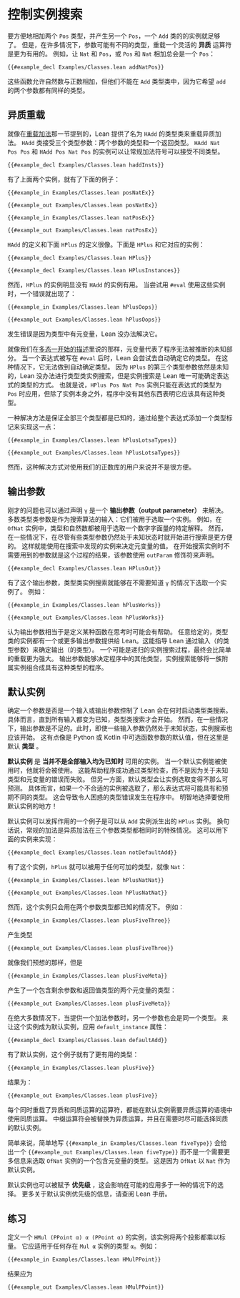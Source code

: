 <!--
# Controlling Instance Search
-->

# 控制实例搜索

<!--
An instance of the `Add` class is sufficient to allow two expressions with type `Pos` to be conveniently added, producing another `Pos`.
However, in many cases, it can be useful to be more flexible and allow _heterogeneous_ operator overloading, where the arguments may have different types.
For example, adding a `Nat` to a `Pos` or a `Pos` to a `Nat` will always yield a `Pos`:
-->

要方便地相加两个 `Pos` 类型，并产生另一个 `Pos`，一个 `Add` 类的的实例就足够了。
但是，在许多情况下，参数可能有不同的类型，重载一个灵活的 **异质** 运算符是更为有用的。
例如，让 `Nat` 和 `Pos`，或 `Pos` 和 `Nat` 相加总会是一个 `Pos`：

```lean
{{#example_decl Examples/Classes.lean addNatPos}}
```
<!--
These functions allow natural numbers to be added to positive numbers, but they cannot be used with the `Add` type class, which expects both arguments to `add` to have the same type.
-->

这些函数允许自然数与正数相加，但他们不能在 `Add` 类型类中，因为它希望 `add` 的两个参数都有同样的类型。

<!--
## Heterogeneous Overloadings
-->

## 异质重载

<!--
As mentioned in the section on [overloaded addition](pos.md#overloaded-addition), Lean provides a type class called `HAdd` for overloading addition heterogeneously.
The `HAdd` class takes three type parameters: the two argument types and the return type.
Instances of `HAdd Nat Pos Pos` and `HAdd Pos Nat Pos` allow ordinary addition notation to be used to mix the types:
-->

就像在[重载加法](pos.md#overloaded-addition)那一节提到的，Lean 提供了名为 `HAdd` 的类型类来重载异质加法。
`HAdd` 类接受三个类型参数：两个参数的类型和一个返回类型。
`HAdd Nat Pos Pos` 和 `HAdd Pos Nat Pos` 的实例可以让常规加法符号可以接受不同类型。

```lean
{{#example_decl Examples/Classes.lean haddInsts}}
```
<!--
Given the above two instances, the following examples work:
-->

有了上面两个实例，就有了下面的例子：

```lean
{{#example_in Examples/Classes.lean posNatEx}}
```
```output info
{{#example_out Examples/Classes.lean posNatEx}}
```
```lean
{{#example_in Examples/Classes.lean natPosEx}}
```
```output info
{{#example_out Examples/Classes.lean natPosEx}}
```

<!--
The definition of the `HAdd` type class is very much like the following definition of `HPlus` with the corresponding instances:
-->

`HAdd` 的定义和下面 `HPlus` 的定义很像。下面是 `HPlus` 和它对应的实例：

```lean
{{#example_decl Examples/Classes.lean HPlus}}

{{#example_decl Examples/Classes.lean HPlusInstances}}
```
<!--
However, instances of `HPlus` are significantly less useful than instances of `HAdd`.
When attempting to use these instances with `#eval`, an error occurs:
-->

然而，`HPlus` 的实例明显没有 `HAdd` 的实例有用。
当尝试用 `#eval` 使用这些实例时，一个错误就出现了：
```lean
{{#example_in Examples/Classes.lean hPlusOops}}
```
```output error
{{#example_out Examples/Classes.lean hPlusOops}}
```
<!--
This happens because there is a metavariable in the type, and Lean has no way to solve it.
-->

发生错误是因为类型中有元变量，Lean 没办法解决它。

<!--
As discussed in [the initial description of polymorphism](../getting-to-know/polymorphism.md), metavariables represent unknown parts of a program that could not be inferred.
When an expression is written following `#eval`, Lean attempts to determine its type automatically.
In this case, it could not.
Because the third type parameter for `HPlus` was unknown, Lean couldn't carry out type class instance search, but instance search is the only way that Lean could determine the expression's type.
That is, the `HPlus Pos Nat Pos` instance can only apply if the expression should have type `Pos`, but there's nothing in the program other than the instance itself to indicate that it should have this type.
-->

就像我们在[多态一开始的描述](../getting-to-know/polymorphism.md)里说的那样，元变量代表了程序无法被推断的未知部分。
当一个表达式被写在 `#eval` 后时，Lean 会尝试去自动确定它的类型。
在这种情况下，它无法做到自动确定类型。
因为 `HPlus` 的第三个类型参数依然是未知的，Lean 没办法进行类型类实例搜索，但是实例搜索是 Lean 唯一可能确定表达式的类型的方式。
也就是说，`HPlus Pos Nat Pos` 实例只能在表达式的类型为 `Pos` 时应用，但除了实例本身之外，程序中没有其他东西表明它应该具有这种类型。

<!--
One solution to the problem is to ensure that all three types are available by adding a type annotation to the whole expression:
-->

一种解决方法是保证全部三个类型都是已知的，通过给整个表达式添加一个类型标记来实现这一点：
```lean
{{#example_in Examples/Classes.lean hPlusLotsaTypes}}
```
```output info
{{#example_out Examples/Classes.lean hPlusLotsaTypes}}
```
<!--
However, this solution is not very convenient for users of the positive number library.
-->

然而，这种解决方式对使用我们的正数库的用户来说并不是很方便。


<!--
## Output Parameters
-->

## 输出参数

<!--
This problem can also be solved by declaring `γ` to be an _output parameter_.
Most type class parameters are inputs to the search algorithm: they are used to select an instance.
For example, in an `OfNat` instance, both the type and the natural number are used to select a particular interpretation of a natural number literal.
However, in some cases, it can be convenient to start the search process even when some of the type parameters are not yet known, and use the instances that are discovered in the search to determine values for metavariables.
The parameters that aren't needed to start instance search are outputs of the process, which is declared with the `outParam` modifier:
-->

刚才的问题也可以通过声明 `γ` 是一个 **输出参数（output parameter）** 来解决。
多数类型类参数是作为搜索算法的输入：它们被用于选取一个实例。
例如，在 `OfNat` 实例中，类型和自然数都被用于选取一个数字字面量的特定解释。
然而，在一些情况下，在尽管有些类型参数仍然处于未知状态时就开始进行搜索是更方便的。
这样就能使用在搜索中发现的实例来决定元变量的值。
在开始搜索实例时不需要用到的参数就是这个过程的结果，该参数使用 `outParam` 修饰符来声明。
```lean
{{#example_decl Examples/Classes.lean HPlusOut}}
```

<!--
With this output parameter, type class instance search is able to select an instance without knowing `γ` in advance.
For instance:
-->

有了这个输出参数，类型类实例搜索就能够在不需要知道 `γ` 的情况下选取一个实例了。
例如：
```lean
{{#example_in Examples/Classes.lean hPlusWorks}}
```
```output info
{{#example_out Examples/Classes.lean hPlusWorks}}
```

<!--
It might be helpful to think of output parameters as defining a kind of function.
Any given instance of a type class that has one or more output parameters provides Lean with instructions for determining the outputs from the inputs.
The process of searching for an instance, possibly recursively, ends up being more powerful than mere overloading.
Output parameters can determine other types in the program, and instance search can assemble a collection of underlying instances into a program that has this type.
-->

认为输出参数相当于是定义某种函数在思考时可能会有帮助。
任意给定的，类型类的实例都有一个或更多输出参数提供给 Lean。这能指导 Lean 通过输入（的类型参数）来确定输出（的类型）。
一个可能是递归的实例搜索过程，最终会比简单的重载更为强大。
输出参数能够决定程序中的其他类型，实例搜索能够将一族附属实例组合成具有这种类型的程序。

<!--
## Default Instances
-->

## 默认实例

<!--
Deciding whether a parameter is an input or an output controls the circumstances under which Lean will initiate type class search.
In particular, type class search does not occur until all inputs are known.
However, in some cases, output parameters are not enough, and instance search should also occur when some inputs are unknown.
This is a bit like default values for optional function arguments in Python or Kotlin, except default _types_ are being selected.
-->

确定一个参数是否是一个输入或输出参数控制了 Lean 会在何时启动类型类搜索。
具体而言，直到所有输入都变为已知，类型类搜索才会开始。
然而，在一些情况下，输出参数是不足的。此时，即使一些输入参数仍然处于未知状态，实例搜索也应该开始。
这有点像是 Python 或 Kotlin 中可选函数参数的默认值，但在这里是默认 **类型** 。

<!--
_Default instances_ are instances that are available for instance search _even when not all their inputs are known_.
When one of these instances can be used, it will be used.
This can cause programs to successfully type check, rather than failing with errors related to unknown types and metavariables.
On the other hand, default instances can make instance selection less predictable.
In particular, if an undesired default instance is selected, then an expression may have a different type than expected, which can cause confusing type errors to occur elsewhere in the program.
Be selective about where default instances are used!
-->

**默认实例** 是 **当并不是全部输入均为已知时** 可用的实例。
当一个默认实例能被使用时，他就将会被使用。
这能帮助程序成功通过类型检查，而不是因为关于未知类型和元变量的错误而失败。
但另一方面，默认类型会让实例选取变得不那么可预测。
具体而言，如果一个不合适的实例被选取了，那么表达式将可能具有和预期不同的类型。
这会导致令人困惑的类型错误发生在程序中。
明智地选择要使用默认实例的地方！

<!--
One example of where default instances can be useful is an instance of `HPlus` that can be derived from an `Add` instance.
In other words, ordinary addition is a special case of heterogeneous addition in which all three types happen to be the same.
This can be implemented using the following instance:
-->

默认实例可以发挥作用的一个例子是可以从 `Add` 实例派生出的 `HPlus` 实例。
换句话说，常规的加法是异质加法在三个参数类型都相同时的特殊情况。
这可以用下面的实例来实现：
```lean
{{#example_decl Examples/Classes.lean notDefaultAdd}}
```
<!--
With this instance, `hPlus` can be used for any addable type, like `Nat`:
-->

有了这个实例，`hPlus` 就可以被用于任何可加的类型，就像 `Nat`：
```lean
{{#example_in Examples/Classes.lean hPlusNatNat}}
```
```output info
{{#example_out Examples/Classes.lean hPlusNatNat}}
```

<!--
However, this instance will only be used in situations where the types of both arguments are known.
For example,
-->

然而，这个实例只会用在两个参数类型都已知的情况下。
例如：
```lean
{{#example_in Examples/Classes.lean plusFiveThree}}
```
<!--
yields the type
-->

产生类型
```output info
{{#example_out Examples/Classes.lean plusFiveThree}}
```
<!--
as expected, but
-->

就像我们预想的那样，但是
```lean
{{#example_in Examples/Classes.lean plusFiveMeta}}
```
<!--
yields a type that contains two metavariables, one for the remaining argument and one for the return type:
-->

产生了一个包含剩余参数和返回值类型的两个元变量的类型：
```output info
{{#example_out Examples/Classes.lean plusFiveMeta}}
```

<!--
In the vast majority of cases, when someone supplies one argument to addition, the other argument will have the same type.
To make this instance into a default instance, apply the `default_instance` attribute:
-->

在绝大多数情况下，当提供一个加法参数时，另一个参数也会是同一个类型。
来让这个实例成为默认实例，应用 `default_instance` 属性：
```lean
{{#example_decl Examples/Classes.lean defaultAdd}}
```
<!--
With this default instance, the example has a more useful type:
-->

有了默认实例，这个例子就有了更有用的类型：
```lean
{{#example_in Examples/Classes.lean plusFive}}
```
<!--
yields
-->

结果为：
```output info
{{#example_out Examples/Classes.lean plusFive}}
```

<!--
Each operator that exists in overloadable heterogeneous and homogeneous versions follows the pattern of a default instance that allows the homogeneous version to be used in contexts where the heterogeneous is expected.
The infix operator is replaced with a call to the heterogeneous version, and the homogeneous default instance is selected when possible.
-->

每个同时重载了异质和同质运算的运算符，都能在默认实例需要异质运算的语境中使用同质运算。
中缀运算符会被替换为异质运算，并且在需要时尽可能选择同质的默认实例。

<!--
Similarly, simply writing `{{#example_in Examples/Classes.lean fiveType}}` gives a `{{#example_out Examples/Classes.lean fiveType}}` rather than a type with a metavariable that is waiting for more information in order to select an `OfNat` instance.
This is because the `OfNat` instance for `Nat` is a default instance.
-->

简单来说，简单地写 `{{#example_in Examples/Classes.lean fiveType}}` 会给出一个 `{{#example_out Examples/Classes.lean fiveType}}` 而不是一个需要更多信息来选取 `OfNat` 实例的一个包含元变量的类型。
这是因为 `OfNat` 以 `Nat` 作为默认实例。

<!--
Default instances can also be assigned _priorities_ that affect which will be chosen in situations where more than one might apply.
For more information on default instance priorities, please consult the Lean manual.
-->

默认实例也可以被赋予 **优先级** ，这会影响在可能的应用多于一种的情况下的选择。
更多关于默认实例优先级的信息，请查阅 Lean 手册。


<!--
## Exercises
-->

## 练习

<!--
Define an instance of `HMul (PPoint α) α (PPoint α)` that multiplies both projections by the scalar.
It should work for any type `α` for which there is a `Mul α` instance.
For example,
-->

定义一个 `HMul (PPoint α) α (PPoint α)` 的实例，该实例将两个投影都乘以标量。
它应适用于任何存在 `Mul α` 实例的类型 `α`。例如：
```lean
{{#example_in Examples/Classes.lean HMulPPoint}}
```
<!--
should yield
-->

结果应为
```output info
{{#example_out Examples/Classes.lean HMulPPoint}}
```
